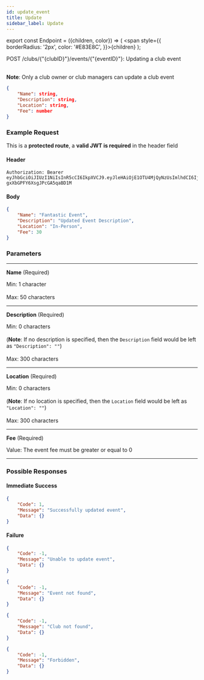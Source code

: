 ```yaml
---
id: update_event
title: Update
sidebar_label: Update
---
```


export const Endpoint = ({children, color}) => ( <span style={{
      borderRadius: '2px',
      color: '#E83E8C',
    }}>{children}</span> );

<Endpoint>POST /clubs/{"{clubID}"}/events/{"{eventID}"}</Endpoint>: Updating a club event <br></br>

**Note**: Only a club owner or club managers can update a club event

```json
{ 
    "Name": string,
    "Description": string,
    "Location": string,
    "Fee": number
}
```

### Example Request
This is a **protected route**, a **valid JWT is required** in the header field
#### Header
```
Authorization: Bearer eyJhbGciOiJIUzI1NiIsInR5cCI6IkpXVCJ9.eyJleHAiOjE1OTU4MjQyNzUsImlhdCI6IjIwMjAtMDctMjdUMDA6MjY6MTUuNzg5NTg0Mi0wNDowMCIsInN1YiI6ImNocmlzIn0.5US2_ITKcfgkpEbfsR-gxXbGPFY6XsgJPcGA5qaBD1M
```

#### Body
```json
{ 
    "Name": "Fantastic Event",
    "Description": "Updated Event Description",
    "Location": "In-Person",
    "Fee": 30
}
```

### Parameters
---
**Name** (Required)

Min: 1 character <br></br>
Max: 50 characters

---
**Description** (Required)

Min: 0 characters <br></br>
(**Note**: If no description is specified, then the `Description` field would be left as `"Description": ""`)<br></br>
Max: 300 characters

---
**Location** (Required)

Min: 0 characters <br></br>
(**Note**: If no location is specified, then the `Location` field would be left as `"Location": ""`)<br></br>
Max: 300 characters

---
**Fee** (Required)

Value: The event fee must be greater or equal to 0 

---
### Possible Responses
#### Immediate Success
```json
{
	"Code": 1,
	"Message": "Successfully updated event",
	"Data": {}
}
```
#### Failure
```json
{
	"Code": -1,
	"Message": "Unable to update event",
	"Data": {}
}
```
```json
{
	"Code": -1,
	"Message": "Event not found",
	"Data": {}
}
```
```json
{
	"Code": -1,
	"Message": "Club not found",
	"Data": {}
}
```
```json
{
	"Code": -1,
	"Message": "Forbidden",
	"Data": {}
}
```

